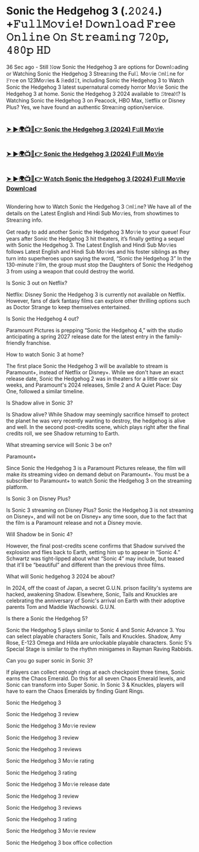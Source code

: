 # Sonic the Hedgehog 3 (.𝟸𝟶𝟸𝟺.) +𝙵𝚞𝚕𝚕𝙼𝚘𝚟𝚒𝚎! 𝙳𝚘𝚠𝚗𝚕𝚘𝚊𝚍 𝙵𝚛𝚎𝚎 𝙾𝚗𝚕𝚒𝚗𝚎 𝙾𝚗 𝚂𝚝𝚛𝚎𝚊𝚖𝚒𝚗𝚐 𝟽𝟸𝟶𝚙, 𝟺𝟾𝟶𝚙 𝙷𝙳

36 Sec ago - Still 𝙽ow Sonic the Hedgehog 3 are options for Downl𝚘ading or Watching Sonic the Hedgehog 3 Strea𝚖ing the Ful𝚕 Mo𝚟ie 𝙾nl𝚒ne for 𝙵r𝚎e on 123Mo𝚟ies & 𝚁edd𝙸t, including Sonic the Hedgehog 3 to Watch Sonic the Hedgehog 3 latest supernatural comedy horror Mo𝚟ie Sonic the Hedgehog 3 at home. Sonic the Hedgehog 3 2024 available to 𝚂trea𝙼? Is Watching Sonic the Hedgehog 3 on Peacock, HBO Max, 𝙽etflix or Disney Plus? Yes, we have found an authentic Strea𝚖ing option/service.

# <h3><a href="https://mediaonestream.com/en/movie/939243/sonic-the-hedgehog-3.git">➤ ►🌍📺📱👉 Sonic the Hedgehog 3 (2024) F𝚞ll Mo𝚟ie</a></h3>

# <h3><a href="https://mediaonestream.com/en/movie/939243/sonic-the-hedgehog-3.git">➤ ►🌍📺📱👉 Sonic the Hedgehog 3 (2024) F𝚞ll Mo𝚟ie</a></h3>

# <h3><a href="https://mediaonestream.com/en/movie/939243/sonic-the-hedgehog-3.git">➤ ►🌍📺📱👉 W𝚊tch Sonic the Hedgehog 3 (2024) F𝚞ll Mo𝚟ie Downl𝚘ad</a></h3>

<a href="https://mediaonestream.com/en/movie/939243/sonic-the-hedgehog-3.git" rel="nofollow"><img src="https://image.tmdb.org/t/p/w185/nyEr1VqvKx1YiesMC3oTB2fZvpY.jpg" alt="" style="max-width: 100%;"></a></p>

Wondering how to Watch Sonic the Hedgehog 3 𝙾nl𝚒ne? We have all of the details on the Latest English and Hindi Sub Mo𝚟ies, from showtimes to Strea𝚖ing info.

Get ready to add another Sonic the Hedgehog 3 Mo𝚟ie to your queue! Four years after Sonic the Hedgehog 3 hit theaters, it’s finally getting a sequel with Sonic the Hedgehog 3. The Latest English and Hindi Sub Mo𝚟ies follows Latest English and Hindi Sub Mo𝚟ies and his foster siblings as they turn into superheroes upon saying the word, “Sonic the Hedgehog 3” In the 130-minute 𝙵ilm, the group must stop the Daughters of Sonic the Hedgehog 3 from using a weapon that could destroy the world.

Is Sonic 3 out on Netflix?

Netflix: Disney Sonic the Hedgehog 3 is currently not available on Netflix. However, fans of dark fantasy films can explore other thrilling options such as Doctor Strange to keep themselves entertained.

Is Sonic the Hedgehog 4 out?

Paramount Pictures is prepping “Sonic the Hedgehog 4,” with the studio anticipating a spring 2027 release date for the latest entry in the family-friendly franchise.

How to watch Sonic 3 at home?

The first place Sonic the Hedgehog 3 will be available to stream is Paramount+, instead of Netflix or Disney+. While we don't have an exact release date, Sonic the Hedgehog 2 was in theaters for a little over six weeks, and Paramount's 2024 releases, Smile 2 and A Quiet Place: Day One, followed a similar timeline.

Is Shadow alive in Sonic 3?

Is Shadow alive? While Shadow may seemingly sacrifice himself to protect the planet he was very recently wanting to destroy, the hedgehog is alive and well. In the second post-credits scene, which plays right after the final credits roll, we see Shadow returning to Earth.

What streaming service will Sonic 3 be on?

Paramount+

Since Sonic the Hedgehog 3 is a Paramount Pictures release, the film will make its streaming video on demand debut on Paramount+. You must be a subscriber to Paramount+ to watch Sonic the Hedgehog 3 on the streaming platform.

Is Sonic 3 on Disney Plus?

Is Sonic 3 streaming on Disney Plus? Sonic the Hedgehog 3 is not streaming on Disney+, and will not be on Disney+ any time soon, due to the fact that the film is a Paramount release and not a Disney movie.

Will Shadow be in Sonic 4?

However, the final post-credits scene confirms that Shadow survived the explosion and flies back to Earth, setting him up to appear in “Sonic 4.” Schwartz was tight-lipped about what “Sonic 4” may include, but teased that it'll be “beautiful” and different than the previous three films.

What will Sonic hedgehog 3 2024 be about?

In 2024, off the coast of Japan, a secret G.U.N. prison facility's systems are hacked, awakening Shadow. Elsewhere, Sonic, Tails and Knuckles are celebrating the anniversary of Sonic's arrival on Earth with their adoptive parents Tom and Maddie Wachowski. G.U.N.

Is there a Sonic the Hedgehog 5?

Sonic the Hedgehog 5 plays similar to Sonic 4 and Sonic Advance 3. You can select playable characters Sonic, Tails and Knuckles. Shadow, Amy Rose, E-123 Omega and Hilda are unlockable playable characters. Sonic 5's Special Stage is similar to the rhythm minigames in Rayman Raving Rabbids.

Can you go super sonic in Sonic 3?

If players can collect enough rings at each checkpoint three times, Sonic earns the Chaos Emerald. Do this for all seven Chaos Emerald levels, and Sonic can transform into Super Sonic. In Sonic 3 & Knuckles, players will have to earn the Chaos Emeralds by finding Giant Rings.

Sonic the Hedgehog 3

Sonic the Hedgehog 3 review

Sonic the Hedgehog 3 Mo𝚟ie review

Sonic the Hedgehog 3 review

Sonic the Hedgehog 3 reviews

Sonic the Hedgehog 3 Mo𝚟ie rating

Sonic the Hedgehog 3 rating

Sonic the Hedgehog 3 Mo𝚟ie release date

Sonic the Hedgehog 3 review

Sonic the Hedgehog 3 reviews

Sonic the Hedgehog 3 rating

Sonic the Hedgehog 3 Mo𝚟ie review

Sonic the Hedgehog 3 box office collection
